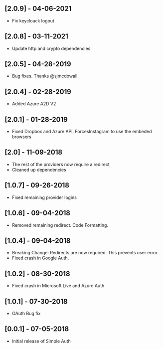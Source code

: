 ## [2.0.9] - 04-06-2021
* Fix keycloack logout 

## [2.0.8] - 03-11-2021
* Update http and crypto dependencies 

## [2.0.5] - 04-28-2019
* Bug fixes. Thanks @sjmcdowall 

## [2.0.4] - 02-28-2019
* Added Azure A2D V2

## [2.0.1] - 01-28-2019
* Fixed Dropbox and Azure API, ForcesInstagram to use the embeded browsers

## [2.0] - 11-09-2018
* The rest of the providers now require a redirect
* Cleaned up dependencies

## [1.0.7] - 09-26-2018
* Fixed remaining provider logins

## [1.0.6] - 09-04-2018
* Removed remaining redirect. Code Formatting.

## [1.0.4] - 09-04-2018
* Breaking Change: Redirects are now required. This prevents user error. 
* Fixed crash in Google Auth.

## [1.0.2] - 08-30-2018
* Fixed crash in Microsoft Live and Azure Auth

## [1.0.1] - 07-30-2018
* OAuth Bug fix

## [0.0.1] - 07-05-2018

* Initial release of Simple Auth
